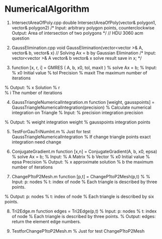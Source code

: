 # NumericalAlgorithm


1. IntersectAreaOfPoly.cpp
double IntersectAreaOfPoly(vector<Point>& polygon1, vector<Point>& polygon2)
/*
  Input: arbitrary polygon points, counterclockwise
  Output: Area of intersection of two polygons
*/
// HDU 3060 acm question


2. GaussElimination.cpp
void GaussElimination(vector<vector<double> >& A, vector<double>& b, vector<double>& x)
// Solving Ax = b by Gaussian Elimination
/* 
  Input: vector<vector<double> >& A
         vector<double>& b
         vector<double>& x
  solve result save in x;
*/
  
  
3. function [x, r, i] = GMRES ( A, b, x0, tol, maxit )
% solve Ax = b;
% Input:
% x0       Initial value
% tol      Precision
% maxit    The maximum number of iterations

% Output:
% x        Solution
% r        
% i        The number of iterations


4. GaussTriangleNumericalIntegration.m
function [weight, gausspoints] = GaussTriangleNumericalIntegration(precision)
% Calculate numerical integration on Triangle
% Input:
% precision       integration precision

% Output: 
% weight          integration weight
% gausspoints     integration points


5. TestForGauTriNumInt.m
% Just for test GaussTriangleNumericalIntegration
% If change triangle points exact integration need change 


6. ConjugateGradient.m
function [x,n] = ConjugateGradient(A, b, x0, epsa)
% solve Ax = b; 
% Input: 
        % A Matrix
        % b Vector
        % x0 Initial value 
        % epsa Precision 
 % Output:
        % x approximate solution
        % b the maximum number of iterations
        

7. ChangeP1toP2Mesh.m
function [p,t] = ChangeP1toP2Mesh(p,t)
%
%  Input:  p: nodes
%          t: index of node
%  Each triangle is described by three points.

%  Output: p: nodes
%          t: index of node
%  Each triangle is described by six points.



8. Tri2Edge.m
function edges = Tri2Edge(p,t)
%  Input:  p: nodes
%          t: index of node
%  Each triangle is described by three points.
%  Output: edges: return the element edge numbers.


9. TestforChangeP1toP2Mesh.m
% Just for test ChangeP1toP2Mesh


